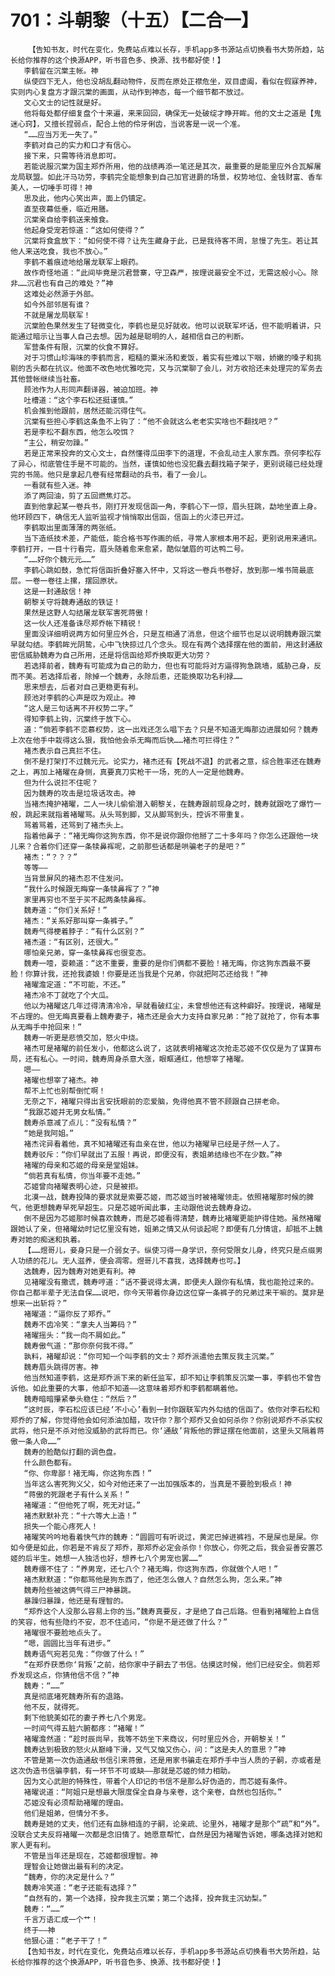 # 701：斗朝黎（十五）【二合一】
        【告知书友，时代在变化，免费站点难以长存，手机app多书源站点切换看书大势所趋，站长给你推荐的这个换源APP，听书音色多、换源、找书都好使！】
       李鹤留在沉棠主帐。神
       纵使四下无人，他也没胡乱翻动物件，反而在原处正襟危坐，双目虚阖，看似在假寐养神，实则内心复盘方才跟沉棠的画面，从动作到神态，每一个细节都不放过。
       文心文士的记性就是好。
       他将每处都仔细复盘个十来遍，来来回回，确保无一处破绽才睁开眸。他的文士之道是【鬼迷心窍】，又擅长捏弱点，配合上他的伶牙俐齿，当说客是一说一个准。
       “……应当万无一失了。”
       李鹤对自己的实力和口才有信心。
       接下来，只需等待消息即可。
       若能说服沉棠为国主郑乔所用，他的战绩再添一笔还是其次，最重要的是能里应外合瓦解屠龙局联盟。如此汗马功劳，李鹤完全能想象到自己加官进爵的场景，权势地位、金钱财富、香车美人，一切唾手可得！神
       思及此，他内心笑出声，面上仍镇定。
       直至夜幕低垂，临近用膳。
       沉棠亲自给李鹤送来飧食。
       他起身受宠若惊道：“这如何使得？”
       沉棠将食盒放下：“如何使不得？让先生藏身于此，已是我待客不周，怠慢了先生。若让其他人来送吃食，我也不放心。”
       李鹤不着痕迹地给屠龙联军上眼药。
       故作奇怪地道：“此间毕竟是沉君营寨，守卫森严，按理说最安全不过，无需这般小心。除非……沉君也有自己的难处？”神
       这难处必然源于外部。
       如今外部邻居有谁？
       不就是屠龙局联军！
       沉棠脸色果然发生了轻微变化，李鹤也是见好就收。他可以说联军坏话，但不能明着讲，只能通过暗示让当事人自己去想。因为越是聪明的人，越相信自己的判断。
       军营条件有限，沉棠的伙食不算好。
       对于习惯山珍海味的李鹤而言，粗糙的粟米汤和麦饭，着实有些难以下咽，娇嫩的嗓子和挑剔的舌头都在抗议。他面不改色地优雅吃完，又与沉棠聊了会儿，对方收拾还未处理完的军务去其他营帐继续当社畜。
       顾池作为人形同声翻译器，被迫加班。神
       吐槽道：“这个李石松还挺谨慎。”
       机会推到他跟前，居然还能沉得住气。
       沉棠有些担心李鹤这条鱼不上钩了：“他不会就这么老老实实啥也不翻找吧？”
       若是李松不翻东西，他怎么咬饵？
       “主公，稍安勿躁。”
       若是正常来投奔的文心文士，自然懂得瓜田李下的道理，不会乱动主人家东西。奈何李松存了异心，彻底管住手是不可能的。当然，谨慎如他也没犯蠢去翻找箱子架子，更别说碰已经处理完的书简。他只是拿起几卷有经常翻动的兵书，看了一会儿。
       一看就有些入迷。神
       添了两回油，剪了五回燃焦灯芯。
       直到他拿起某一卷兵书，刚打开发现信函一角，李鹤心下一惊，眉头狂跳，勐地坐直上身。他环顾四下，确信无人监听监视才悄悄取出信函，信函上的火漆已开过。
       李鹤取出里面薄薄的两张纸。
       当下造纸技术差，产能低，能合格书写作画的纸，寻常人家根本用不起，更别说用来通讯。李鹤打开，一目十行看完，眉头随着愈来愈紧，酷似皱眉的可达鸭二号。
       “……好你个魏元元……”
       李鹤心跳如鼓，急忙将信函折叠好塞入怀中，又将这一卷兵书卷好，放到那一堆书简最底层。一卷一卷往上摞，摆回原状。
       这是一封通敌信！神
       朝黎关守将魏寿通敌的铁证！
       果然是这野人勾结屠龙联军害死蒋傲！
       这一伙人还准备诛尽郑乔帐下精锐！
       里面没详细明说两方如何里应外合，只是互相通了消息，但这个细节也足以说明魏寿跟沉棠早就勾结。李鹤眸光阴鸷，心中飞快掠过几个念头。现在有两个选择摆在他的面前，用这封通敌密信威胁魏寿为自己所用，还是将信函给郑乔换取更大功劳？
       若选择前者，魏寿有可能成为自己的助力，但也有可能将对方逼得狗急跳墙，威胁己身，反而不美。若选择后者，除掉一个魏寿，永除后患，还能换取功名利禄……
       思来想去，后者对自己更稳更有利。
       顾池对李鹤的心声是叹为观止。神
       “这人是三句话离不开权势二字。”
       得知李鹤上钩，沉棠终于放下心。
       道：“倘若李鹤不恋慕权势，这一出戏还怎么唱下去？只是不知道无晦那边进展如何？魏寿上次在他手中栽得这么狠，我怕他会杀无晦而后快……褚杰可拦得住？”
       褚杰表示自己真拦不住。
       倒不是打架打不过魏元元。论实力，褚杰还有【死战不退】的武者之意，综合胜率还在魏寿之上，再加上褚曜在身侧，真要真刀实枪干一场，死的人一定是他魏寿。
       但为什么说拦不住呢？
       因为魏寿的攻击是垃圾话攻击。神
       当褚杰掩护褚曜，二人一块儿偷偷潜入朝黎关，在魏寿跟前现身之时，魏寿就跟吃了爆竹一般，跳起来就指着褚曜骂。从头骂到脚，又从脚骂到头，控诉不带重复。
       骂着骂着，还骂到了褚杰头上。
       指着他鼻子：“褚无晦你这狗东西，你不是说你跟你他掰了二十多年吗？你怎么还跟他一块儿来？合着你们还穿一条犊鼻裈呢，之前那些话都是哄骗老子的是吧？”
       褚杰：“？？？”
       等等——
       当背景屏风的褚杰忍不住发问。
       “我什么时候跟无晦穿一条犊鼻裈了？”神
       家里再穷也不至于买不起两条犊鼻裈。
       魏寿道：“你们关系好！”
       褚杰：“关系好那叫穿一条裤子。”
       魏寿气得梗着脖子：“有什么区别？”
       褚杰道：“有区别，还很大。”
       哪怕亲兄弟，穿一条犊鼻裈也很变态。
       魏寿一噎，耍赖道：“这不重要，重要的是你们俩都不要脸！褚无晦，你这狗东西最不要脸！你算计我，还抢我婆娘！你要是还当我是个兄弟，你就把阿芯还给我！”神
       褚曜澹定道：“不可能，不还。”
       褚杰冷不丁就吃了个大瓜。
       他以为褚曜这几年过得清清冷冷，早就看破红尘，未曾想他还有这种癖好。按理说，褚曜是不占理的。但无晦真要看上魏寿妻子，褚杰还是会大力支持自家兄弟：“抢了就抢了，你有本事从无晦手中抢回来！”
       魏寿一听更是悲愤交加，怒火中烧。
       褚杰可是褚曜的前任发小，他都这么说了，这就表明褚曜这次抢走芯姬不仅仅是为了谋算布局，还有私心。一时间，魏寿周身杀意大涨，眼眶通红，他想宰了褚曜。
       嗯——
       褚曜也想宰了褚杰。神
       帮不上忙也别帮倒忙啊！
       无奈之下，褚曜只得出言安抚眼前的恋爱脑，免得他真不管不顾跟自己拼老命。
       “我跟芯姬并无男女私情。”
       魏寿杀意减了点儿：“没有私情？”
       “她是我阿姐。”
       褚杰诧异看着他，真不知褚曜还有血亲在世，他以为褚曜早已经是孑然一人了。
       魏寿驳斥：“你们早就出了五服！再说，即便没有，表姐弟结缘也不在少数。”神
       褚曜的母亲和芯姬的母亲是堂姐妹。
       “倘若真有私情，你当年要不走她。”
       芯姬曾向褚曜表明心迹，只是被拒。
       北漠一战，魏寿投降的要求就是索要芯姬，而芯姬当时被褚曜领走。依照褚曜那时候的脾气，他更想魏寿早死早超生。只是芯姬听闻此事，主动跟他说去魏寿身边。
       倒不是因为芯姬那时候喜欢魏寿，而是芯姬看得清楚，魏寿比褚曜更能护得住她。虽然褚曜跟她认了亲，但褚曜幼时记忆里没有她，姐弟之情又从何谈起呢？即便有几分情谊，却抵不上魏寿对她的痴迷和执着。
       【……煜哥儿，妾身只是一介弱女子。纵使习得一身学识，奈何受限女儿身，终究只是点缀男人功绩的花儿。无人滋养，便会凋零。煜哥儿不喜我，选择魏寿也可。】
       选魏寿，因为魏寿对她更有利。神
       见褚曜没有撒谎，魏寿哼道：“话不要说得太满，即便夫人跟你有私情，我也能抢过来的。你自己都半辈子无法自保……说吧，你今天带着你身边这位穿一条裤子的兄弟过来干嘛的。莫非是想来一出斩将？”
       褚曜道：“逼你反了郑乔。”
       魏寿不齿冷笑：“拿夫人当筹码？”
       褚曜摇头：“我一向不屑如此。”
       魏寿傲气道：“那你奈何我不得。”
       孰料，褚曜却说：“你可知一个叫李鹤的文士？郑乔派遣他去策反我主沉棠。”
       魏寿眉头跳得厉害。神
       他当然知道李鹤，这是郑乔派下来的新任监军，却不知让李鹤策反沉棠一事，李鹤也不曾告诉他。如此重要的大事，他却不知道——这意味着郑乔和李鹤都瞒着他。
       魏寿暗暗攥紧拳头稳住：“然后？”
       “这时辰，李石松应该已经‘不小心’看到一封你跟联军内外勾结的信函了。依你对李石松和郑乔的了解，你觉得他会如何添油加醋，攻讦你？那个郑乔又会如何杀你？你别说郑乔不杀实权武将，他只是不杀对他没威胁的武将而已。你‘通敌’背叛他的罪证摆在他面前，这里头又隔着蒋傲一条人命……”
       魏寿的脸酷似打翻的调色盘。
       什么颜色都有。
       “你、你卑鄙！褚无晦，你这狗东西！”
       当年这么害死狗义父，如今对他还来了一出加强版本的，当真是不要脸到极点！神
       “蒋傲的死跟老子有什么关系！”
       褚曜道：“但他死了啊，死无对证。”
       褚杰默默补充：“十六等大上造！”
       损失一个能心疼死人！
       褚曜笑吟吟地看着快气炸的魏寿：“圆圆可有听说过，黄泥巴掉进裤裆，不是屎也是屎。你如今便是如此，你若是不肯反了郑乔，那郑乔必定会杀你！你放心，你死之后，我会妥善安置芯姬的后半生。她想一人独活也好，想养七八个男宠也罢……”
       魏寿绷不住了：“养男宠，还七八个？褚无晦，你这狗东西，你就做个人吧！”
       褚杰默默道：“你都骂他是狗东西了，他还怎么做人？自然怎么狗，怎么来。”神
       魏寿险些被这俩气得三尸神暴跳。
       暴躁归暴躁，他还是有理智的。
       “郑乔这个人没那么容易上你的当。”魏寿真要反，才是绝了自己后路。但看到褚曜脸上自信的笑容，他有些隐约不安，忍不住追问，“你是不是还做了什么？”
       褚曜很不要脸地点头了。
       “嗯，圆圆比当年有进步。”
       魏寿语气宛若见鬼：“你做了什么！”
       “在郑乔获悉你‘背叛’之前，给你家中子嗣去了书信。估摸这时候，他们已经安全。倘若郑乔发现这点，你猜他信不信？”神
       魏寿：“……”
       真是彻底堵死魏寿所有的退路。
       他不反，就得死。
       剩下他貌美如花的妻子养七八个男宠。
       一时间气得五脏六腑都疼：“褚曜！”
       褚曜澹然道：“趁时辰尚早，我等不妨坐下来商议，何时里应外合，开朝黎关！”
       魏寿达到极致的怒火从巅峰下滑，又气又恼又伤心，问：“这是夫人的意思？”神
       不管是第一次伪造通敌书信引来蒋傲，还是用家书骗走在郑乔手中当人质的子嗣，亦或者是这次伪造书信骗李鹤，有一环节不可或缺——那就是芯姬的倾力相助。
       因为文心武胆的特殊性，带着个人印记的书信不是那么好伪造的，而芯姬有条件。
       褚曜说道：“阿姐只是想最大限度保全自身与亲卷，这个亲卷，自然也包括你。”
       芯姬没有必须帮助褚曜的理由。
       他们是姐弟，但情分不多。
       魏寿是她的丈夫，他们还有血脉相连的子嗣，论亲疏、论里外，褚曜才是那个“疏”和“外”。没联合丈夫反将褚曜一次都是念旧情了。她愿意帮忙，自然是因为褚曜告诉她，哪条选择对她和家人更有利。
       不管是当年还是现在，芯姬都很理智。神
       理智会让她做出最有利的决定。
       “魏寿，你的决定是什么？”
       魏寿冷笑道：“老子还能有选择？”
       “自然有的，第一个选择，投奔我主沉棠；第二个选择，投奔我主沉幼梨。”
       魏寿：“……”
       千言万语汇成一个艹！
       终于——神
       他狠心道：“老子干了！”
       【告知书友，时代在变化，免费站点难以长存，手机app多书源站点切换看书大势所趋，站长给你推荐的这个换源APP，听书音色多、换源、找书都好使！】